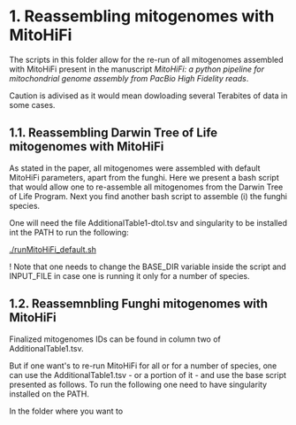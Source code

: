 # 1. Reassembling mitogenomes with MitoHiFi
The scripts in this folder allow for the re-run of all mitogenomes assembled with MitoHiFi present in the manuscript _MitoHiFi: a python pipeline for mitochondrial genome assembly from PacBio High Fidelity reads_.

Caution is adivised as it would mean dowloading several Terabites of data in some cases.

## 1.1. Reassembling Darwin Tree of Life mitogenomes with MitoHiFi

As stated in the paper, all mitogenomes were assembled with default MitoHiFi parameters, apart from the funghi. Here we present a bash script that would allow one to re-assemble all mitogenomes from the Darwin Tree of Life Program. Next you find another bash script to assemble (i) the funghi species. 

One will need the file AdditionalTable1-dtol.tsv and singularity to be installed int the PATH to run the following:


[./runMitoHiFi_default.sh](runMitoHiFi_default.sh)


! Note that one needs to change the BASE_DIR variable inside the script and INPUT_FILE in case one is running it only for a number of species.

## 1.2. Reassemnbling Funghi mitogenomes with MitoHiFi


 
 
 Finalized mitogenomes IDs can be found in column two of AdditionalTable1.tsv.

But if one want's to re-run MitoHiFi for all or for a number of species, one can use the AdditionalTable1.tsv - or a portion of it - and use the base script presented as follows. To run the following one need to have singularity installed on the PATH.

In the folder where you want to 
